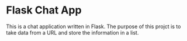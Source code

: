 # Flask Chat App

This is a chat application written in Flask. The purpose of this projct is to take data from a URL and store the information in a list.